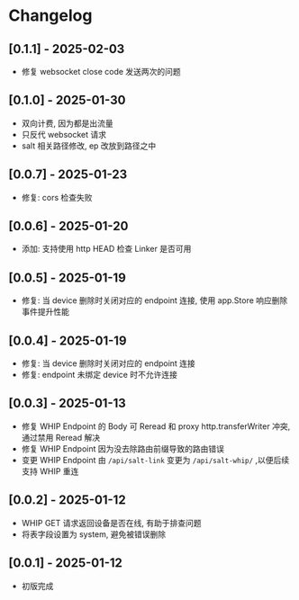 # Changelog

## [0.1.1] - 2025-02-03

- 修复 websocket close code 发送两次的问题

## [0.1.0] - 2025-01-30

- 双向计费, 因为都是出流量
- 只反代 websocket 请求
- salt 相关路径修改, ep 改放到路径之中

## [0.0.7] - 2025-01-23

- 修复: cors 检查失败

## [0.0.6] - 2025-01-20

- 添加: 支持使用 http HEAD 检查 Linker 是否可用

## [0.0.5] - 2025-01-19

- 修复: 当 device 删除时关闭对应的 endpoint 连接, 使用 app.Store 响应删除事件提升性能

## [0.0.4] - 2025-01-19

- 修复: 当 device 删除时关闭对应的 endpoint 连接
- 修复: endpoint 未绑定 device 时不允许连接

## [0.0.3] - 2025-01-13

- 修复 WHIP Endpoint 的 Body 可 Reread 和 proxy http.transferWriter 冲突, 通过禁用 Reread 解决
- 修复 WHIP Endpoint 因为没去除路由前缀导致的路由错误
- 变更 WHIP Endpoint 由 `/api/salt-link` 变更为 `/api/salt-whip/` ,以便后续支持 WHIP 重连

## [0.0.2] - 2025-01-12

- WHIP GET 请求返回设备是否在线, 有助于排查问题
- 将表字段设置为 system, 避免被错误删除

## [0.0.1] - 2025-01-12

- 初版完成

